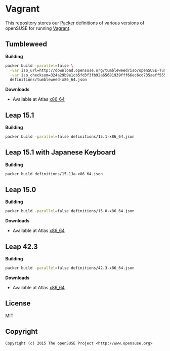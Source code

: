 # Vagrant

This repository stores our [Packer](https://www.packer.io) definitions of various
versions of openSUSE for running [Vagrant](https://www.vagrantup.com).


## Tumbleweed

**Building**

```bash
packer build -parallel=false \
  -var iso_url=http://download.opensuse.org/tumbleweed/iso/openSUSE-Tumbleweed-NET-x86_64-Snapshot20160529-Media.iso \
  -var iso_checksum=324a29b9e1cb5fd3f3fb92a65681939fff66ec6cd735aeff555a2bd7d4d495f0 \
  definitions/tumbleweed-x86_64.json
```

**Downloads**

* Available at Atlas
  [x86_64](https://app.vagrantup.com/opensuse/boxes/openSUSE-Tumbleweed-x86_64)


## Leap 15.1

**Building**

```bash
packer build -parallel=false definitions/15.1-x86_64.json
```

## Leap 15.1 with Japanese Keyboard

**Building**

```bash
packer build definitions/15.1Ja-x86_64.json
```

## Leap 15.0

**Building**

```bash
packer build -parallel=false definitions/15.0-x86_64.json
```

**Downloads**

* Available at Atlas
  [x86_64](https://app.vagrantup.com/opensuse/boxes/openSUSE-15.0-x86_64)


## Leap 42.3

**Building**

```bash
packer build -parallel=false definitions/42.3-x86_64.json
```

**Downloads**

* Available at Atlas
  [x86_64](https://app.vagrantup.com/opensuse/boxes/openSUSE-42.3-x86_64)


## License

MIT


## Copyright

```
Copyright (c) 2015 The openSUSE Project <http://www.opensuse.org>
```
